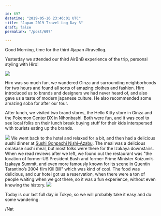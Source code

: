 ```yaml
---

id: 697
datetime: "2019-05-16 23:46:01 UTC"
title: "Japan 2019 Travel Log Day 3"
draft: false
permalink: "/post/697"

---
```


Good Morning, time for the third #japan #travellog.

Yesterday we attended our third AirBnB experience of the trip, personal styling with Hiro\!

![](https://storage.googleapis.com/icco-cloud/photos/2019/cf4f60f7-122e-4a87-9b41-2905f77f2930.jpg)

Hiro was so much fun, we wandered Ginza and surrounding neighborhoods for two hours and found all sorts of amazing clothes and fashion. Hiro introduced us to brands and designers we had never heard of, and also gave us a taste of modern japanese culture. He also recommended some amazing soba for after our tour.

After lunch, we visited two brand stores, the Hello Kitty store in Ginza and the Pokemon Center DX in Nihonbashi. Both were fun, and it was cool to see local folks on their lunch break buying stuff for their kids interspersed with tourists eating up the brands.

![](https://storage.googleapis.com/icco-cloud/photos/2019/5ce92e58-168c-4801-81b5-042d962ab2f7.png)
We went back to the hotel and relaxed for a bit, and then had a delicious sushi dinner at [Sushi Gonpachi Nishi\-Azabu](https://gonpachi.jp/nishi-azabu/). The meal was a delicious omakase sushi meal, but most folks were there for the Izakaya downstairs. When we read reviews after we left, we found out the restaurant was "the location of former\-US President Bush and former\-Prime Minister Koizumi’s Izakaya Summit, and even more famously known for its scene in Quentin Tarantino’s 2004 film Kill Bill" which was kind of cool. The food was delicious, and our hotel got us a reservation, when there were a ton of people waiting when we got there, so it was a fun experience, without even knowing the history.
![](blob:https://writing.natwelch.com/11ff82d8-0b73-47bc-843c-594c028bcfa9)

Today is our last full day in Tokyo, so we will probably take it easy and do some wandering.

/Nat
